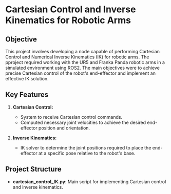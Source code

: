 # Cartesian Control and Inverse Kinematics for Robotic Arms

## Objective
This project involves developing a node capable of performing Cartesian Control and Numerical Inverse Kinematics (IK) for robotic arms. The pproject required working with the UR5 and Franka Panda robotic arms in a simulated environment using ROS2. The main objectives were to achieve precise Cartesian control of the robot's end-effector and implement an effective IK solution.

## Key Features

1. **Cartesian Control:**
   - System to receive Cartesian control commands.
   - Computed necessary joint velocities to achieve the desired end-effector position and orientation.

2. **Inverse Kinematics:**
   - IK solver to determine the joint positions required to place the end-effector at a specific pose relative to the robot's base.

## Project Structure
- **cartesian_control_IK.py**: Main script for implementing Cartesian control and inverse kinematics.
